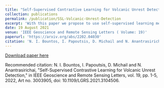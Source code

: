 ```yaml
---
title: "Self-Supervised Contrastive Learning for Volcanic Unrest Detection"
collection: publications
permalink: /publication/SSL-Volcanic-Unrest-Detection
excerpt: 'With this paper we propose to use self-supervised learning methods to learn quality InSAR data representations exploiting the abundance of freely available (unlabelled) data.'
date: 19 August 2021
venue: 'IEEE Geoscience and Remote Sensing Letters ( Volume: 19)'
paperurl: 'https://arxiv.org/abs/2202.04030'
citation: 'N. I. Bountos, I. Papoutsis, D. Michail and N. Anantrasirichai, "Self-Supervised Contrastive Learning for Volcanic Unrest Detection," in IEEE Geoscience and Remote Sensing Letters, vol. 19, pp. 1-5, 2022, Art no. 3003905, doi: 10.1109/LGRS.2021.3104506.'
---
```


[Download paper here](https://arxiv.org/abs/2202.04030)

Recommended citation: N. I. Bountos, I. Papoutsis, D. Michail and N. Anantrasirichai, "Self-Supervised Contrastive Learning for Volcanic Unrest Detection," in IEEE Geoscience and Remote Sensing Letters, vol. 19, pp. 1-5, 2022, Art no. 3003905, doi: 10.1109/LGRS.2021.3104506.
